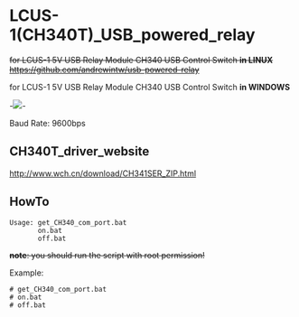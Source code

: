 # LCUS-1(CH340T)_USB_powered_relay
~~for LCUS-1 5V USB Relay Module CH340 USB Control Switch **in LINUX**~~
~~https://github.com/andrewintw/usb-powered-relay~~

for LCUS-1 5V USB Relay Module CH340 USB Control Switch **in WINDOWS**

-![](LCUS-1-5V-USB-Relay-Module.png)-

Baud Rate: 9600bps


## CH340T_driver_website
http://www.wch.cn/download/CH341SER_ZIP.html


## HowTo

	Usage: get_CH340_com_port.bat
           on.bat
           off.bat

~~**note**: you should run the script with root permission!~~

Example:

	# get_CH340_com_port.bat
    # on.bat
    # off.bat